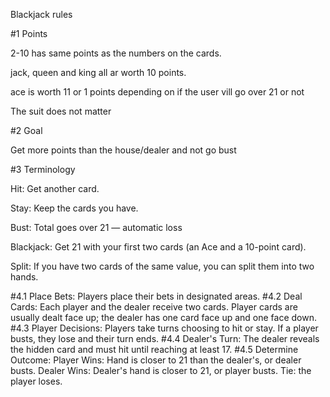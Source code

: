 Blackjack rules

#1 Points

2-10 has same points as the numbers on the cards.

jack, queen and king all ar worth 10 points.

ace is worth 11 or 1 points depending on if the user vill go over 21 or not

The suit does not matter

#2 Goal

Get more points than the house/dealer and not go bust

#3 Terminology

Hit: Get another card.

Stay: Keep the cards you have.

Bust: Total goes over 21 — automatic loss

Blackjack: Get 21 with your first two cards (an Ace and a 10-point card).

Split: If you have two cards of the same value, you can split them into two hands.

#4.1 Place Bets: Players place their bets in designated areas.
#4.2 Deal Cards: Each player and the dealer receive two cards.
     Player cards are usually dealt face up; the dealer has 
     one card face up and one face down.
#4.3 Player Decisions: Players take turns choosing to hit or stay.
     If a player busts, they lose and their turn ends.
#4.4 Dealer's Turn: The dealer reveals the hidden card and
     must hit until reaching at least 17.
#4.5 Determine Outcome:
     Player Wins: Hand is closer to 21 than the dealer's, or dealer busts.
     Dealer Wins: Dealer's hand is closer to 21, or player busts.
     Tie: the player loses.
